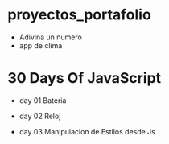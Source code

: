 # proyectos_portafolio

- Adivina un numero
- app de clima


# 30 Days Of JavaScript

- day 01 Bateria

- day 02 Reloj

- day 03 Manipulacion de Estilos desde Js
